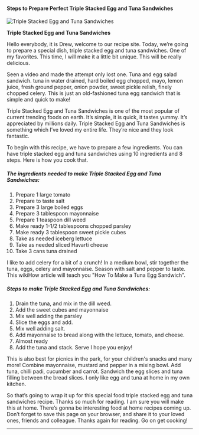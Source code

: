             

#### Steps to Prepare Perfect Triple Stacked Egg and Tuna Sandwiches

![Triple Stacked Egg and Tuna Sandwiches](https://img-global.cpcdn.com/recipes/2c39e6f9b17d7fc4/751x532cq70/triple-stacked-egg-and-tuna-sandwiches-recipe-main-photo.jpg)

**Triple Stacked Egg and Tuna Sandwiches**

Hello everybody, it is Drew, welcome to our recipe site. Today, we’re going to prepare a special dish, triple stacked egg and tuna sandwiches. One of my favorites. This time, I will make it a little bit unique. This will be really delicious.

Seen a video and made the attempt only lost one. Tuna and egg salad sandwich. tuna in water drained, hard boiled egg chopped, mayo, lemon juice, fresh ground pepper, onion powder, sweet pickle relish, finely chopped celery. This is just an old-fashioned tuna egg sandwich that is simple and quick to make!

Triple Stacked Egg and Tuna Sandwiches is one of the most popular of current trending foods on earth. It’s simple, it is quick, it tastes yummy. It’s appreciated by millions daily. Triple Stacked Egg and Tuna Sandwiches is something which I’ve loved my entire life. They’re nice and they look fantastic.

To begin with this recipe, we have to prepare a few ingredients. You can have triple stacked egg and tuna sandwiches using 10 ingredients and 8 steps. Here is how you cook that.

##### The ingredients needed to make Triple Stacked Egg and Tuna Sandwiches:

1.  Prepare 1 large tomato
2.  Prepare to taste salt
3.  Prepare 3 large boiled eggs
4.  Prepare 3 tablespoon mayonnaise
5.  Prepare 1 teaspoon dill weed
6.  Make ready 1-1/2 tablespoons chopped parsley
7.  Make ready 3 tablespoon sweet pickle cubes
8.  Take as needed iceberg lettuce
9.  Take as needed sliced Havarti cheese
10.  Take 3 cans tuna drained

I like to add celery for a bit of a crunch! In a medium bowl, stir together the tuna, eggs, celery and mayonnaise. Season with salt and pepper to taste. This wikiHow article will teach you "How To Make a Tuna Egg Sandwich".

##### Steps to make Triple Stacked Egg and Tuna Sandwiches:

1.  Drain the tuna, and mix in the dill weed.
2.  Add the sweet cubes and mayonnaise
3.  Mix well adding the parsley
4.  Slice the eggs and add.
5.  Mix well adding salt.
6.  Add mayonnaise to bread along with the lettuce, tomato, and cheese.
7.  Almost ready
8.  Add the tuna and stack. Serve I hope you enjoy!

This is also best for picnics in the park, for your children's snacks and many more! Combine mayonnaise, mustard and pepper in a mixing bowl. Add tuna, chilli padi, cucumber and carrot. Sandwich the egg slices and tuna filling between the bread slices. I only like egg and tuna at home in my own kitchen.

So that’s going to wrap it up for this special food triple stacked egg and tuna sandwiches recipe. Thanks so much for reading. I am sure you will make this at home. There’s gonna be interesting food at home recipes coming up. Don’t forget to save this page on your browser, and share it to your loved ones, friends and colleague. Thanks again for reading. Go on get cooking!

* * *